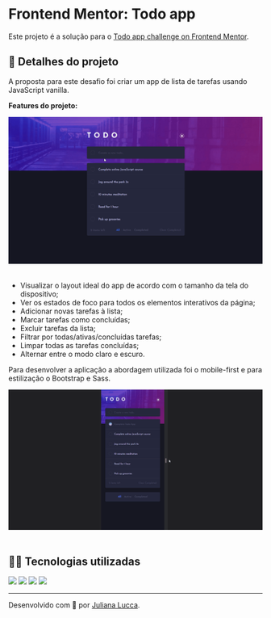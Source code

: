 # Frontend Mentor: Todo app

Este projeto é a solução para o [Todo app challenge on Frontend Mentor](https://www.frontendmentor.io/challenges/todo-app-Su1_KokOW).


## 📁 Detalhes do projeto

A proposta para este desafio foi criar um app de lista de tarefas usando JavaScript vanilla.


**Features do projeto:**

<div align="center">
	<img width=600px src="./assets/img/readme/todo-app-features.gif">
</div><br>

- Visualizar o layout ideal do app de acordo com o tamanho da tela do dispositivo;
- Ver os estados de foco para todos os elementos interativos da página;
- Adicionar novas tarefas à lista;
- Marcar tarefas como concluídas;
- Excluir tarefas da lista;
- Filtrar por todas/ativas/concluídas tarefas;
- Limpar todas as tarefas concluídas;
- Alternar entre o modo claro e escuro.

Para desenvolver a aplicação a abordagem utilizada foi o mobile-first e para estilização o Bootstrap e Sass.

<div align="center">
	<img width=600px src="./assets/img/readme/todo-app-responsive.gif">
</div><br>


## 👩‍💻 Tecnologias utilizadas

<div>
	<img src="https://img.shields.io/badge/javascript-%23323330.svg?style=for-the-badge&logo=javascript&logoColor=%23F7DF1E">
	<img src="https://img.shields.io/badge/Bootstrap-563D7C?style=for-the-badge&logo=bootstrap&logoColor=white">
	<img src="https://img.shields.io/badge/Sass-CC6699?style=for-the-badge&logo=sass&logoColor=white">
	<img src="https://img.shields.io/badge/HTML5-E34F26?style=for-the-badge&logo=html5&logoColor=white">
</div>

<hr>

Desenvolvido com 💙 por [Juliana Lucca](https://www.linkedin.com/in/julianalucca/).